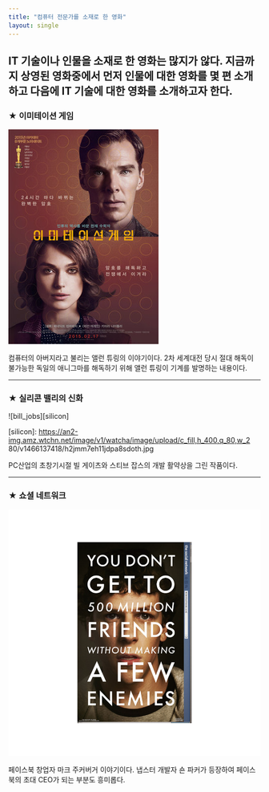 ```yaml
--- 
title: "컴퓨터 전문가를 소재로 한 영화" 
layout: single 
--- 
```


IT 기술이나 인물을 소재로 한 영화는 많지가 않다. 지금까지 상영된 영화중에서 먼저 인물에 대한 영화를 몇 편 소개하고 다음에 IT 기술에 대한 영화를 소개하고자 한다.
---

### ★ 이미테이션 게임 

![allen](/assets/images/allen.png)

컴퓨터의 아버지라고 불리는 앨런 튜링의 이야기이다. 2차 세계대전 당시 절대 해독이 불가능한 독일의 애니그마를 해독하기 위해 앨런 튜링이 기계를 발명하는 내용이다. 

--- 

### ★ 실리콘 밸리의 신화

![bill_jobs][silicon]

[silicon]: https://an2-img.amz.wtchn.net/image/v1/watcha/image/upload/c_fill,h_400,q_80,w_2 80/v1466137418/h2jmm7eh11jdpa8sdoth.jpg 

PC산업의 초창기시절 빌 게이츠와 스티브 잡스의 개발 활약상을 그린 작품이다.  

---

### ★ 쇼셜 네트워크 

[![mark](/assets/images/mark.png "더 자세한 내용을 원하시면 방문해 보세요 ")](https://topclass.chosun.com/board/view.asp?catecode=J&tnu=201901100028) 

페이스북 창업자 마크 주커버거 이야기이다. 냅스터 개발자 숀 파커가 등장하여 페이스북의  초대 CEO가 되는 부분도 흥미롭다. 

